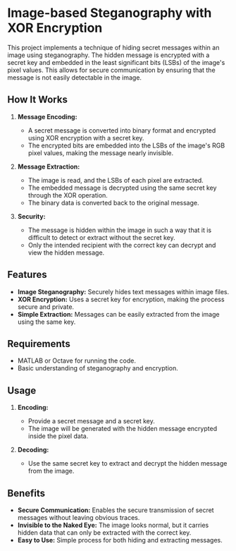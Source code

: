 # Image-based Steganography with XOR Encryption

This project implements a technique of hiding secret messages within an image using steganography. The hidden message is encrypted with a secret key and embedded in the least significant bits (LSBs) of the image's pixel values. This allows for secure communication by ensuring that the message is not easily detectable in the image.

## How It Works

1. **Message Encoding:**
   - A secret message is converted into binary format and encrypted using XOR encryption with a secret key.
   - The encrypted bits are embedded into the LSBs of the image's RGB pixel values, making the message nearly invisible.

2. **Message Extraction:**
   - The image is read, and the LSBs of each pixel are extracted.
   - The embedded message is decrypted using the same secret key through the XOR operation.
   - The binary data is converted back to the original message.

3. **Security:**
   - The message is hidden within the image in such a way that it is difficult to detect or extract without the secret key.
   - Only the intended recipient with the correct key can decrypt and view the hidden message.

## Features

- **Image Steganography:** Securely hides text messages within image files.
- **XOR Encryption:** Uses a secret key for encryption, making the process secure and private.
- **Simple Extraction:** Messages can be easily extracted from the image using the same key.

## Requirements

- MATLAB or Octave for running the code.
- Basic understanding of steganography and encryption.

## Usage

1. **Encoding:**
   - Provide a secret message and a secret key.
   - The image will be generated with the hidden message encrypted inside the pixel data.

2. **Decoding:**
   - Use the same secret key to extract and decrypt the hidden message from the image.

## Benefits

- **Secure Communication:** Enables the secure transmission of secret messages without leaving obvious traces.
- **Invisible to the Naked Eye:** The image looks normal, but it carries hidden data that can only be extracted with the correct key.
- **Easy to Use:** Simple process for both hiding and extracting messages.




